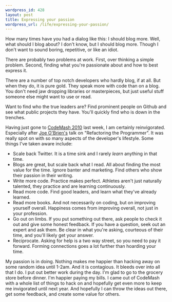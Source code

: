 ```yaml
--- 
wordpress_id: 428
layout: post
title: Expressing your passion
wordpress_url: /life/expressing-your-passion/
---
```


<p>How many times have you had a dialog like this:  I should blog more.  Well, what should I blog about?  I don't know, but I should blog more.  Though I don't want to sound boring, repetitive, or like an idiot.</p>
<p>There are probably two problems at work.  First, over thinking a simple problem.  Second, finding what you're passionate about and how to best express it.</p>
<p>There are a number of top notch developers who hardly blog, if at all.  But when they do, it is pure gold.  They speak more with code than on a blog.  You don't need jaw dropping libraries or masterpieces, but just useful stuff someone else might want to use or read.</p>
<p>Want to find who the true leaders are?  Find prominent people on Github and see what public projects they have.  You'll quickly find who is down in the trenches.</p>
<p>Having just gone to <a href="http://codemash.org/">CodeMash 2010</a> last week, I am certainly reinvigorated.  Especially after <a href="http://objo.com/">Joe O'Brien's</a> talk on &quot;Refactoring the Programmer&quot;.  It was really spot on with so many aspects of the developer's lifestyle.  Some things I've taken aware include:</p>
<ul>
    <li>Scale back Twitter.  It is a time sink and I rarely <em>learn</em> anything in that time.</li>
    <li>Blogs are great, but scale back what I read.  All about finding the most value for the time.  Ignore banter and marketing.  Find others who show their passion in their writing.</li>
    <li>Write more code.  Practice makes perfect.  Athletes aren't just naturally talented, they practice and are learning continuously.</li>
    <li>Read more code.  Find good leaders, and learn what they've already learned.</li>
    <li>Read more books.  And not necessarily on coding, but on improving yourself overall.  Happiness comes from improving overall, not just in your profession.</li>
    <li>Go out on limbs.  If you put something out there, ask people to check it out and give some honest feedback.  If you have a question, seek out an expert and ask them.  Be clear in what you're asking, courteous of their time, and you'll likely get your answer.</li>
    <li>Reciprocate.  Asking for help is a two way street, so you need to pay it forward.  Forming connections goes a lot further than hoarding your time.</li>
</ul>
<p>My passion is in doing.  Nothing makes me happier than hacking away on some random idea until 1-2am.  And it is contagious.  It bleeds over into all that I do.  I put out better work during the day.  I'm glad to go to the grocery store before dinner.  I'm happier paying my bills.  I came out of CodeMash with a whole list of things to hack on and hopefully get even more to keep me invigorated until next year.  And hopefully I can throw the ideas out there, get some feedback, and create some value for others.</p>
         
